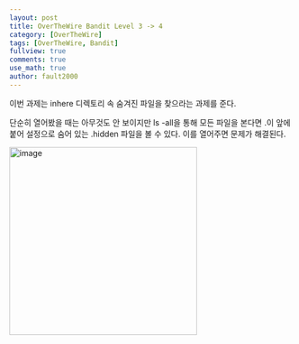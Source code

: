 ```yaml
---
layout: post
title: OverTheWire Bandit Level 3 -> 4
category: [OverTheWire]
tags: [OverTheWire, Bandit]
fullview: true
comments: true
use_math: true
author: fault2000
---
```


이번 과제는 inhere 디렉토리 속 숨겨진 파일을 찾으라는 과제를 준다.  

단순히 열어봤을 때는 아무것도 안 보이지만 ls -all을 통해 모든 파일을 본다면 .이 앞에 붙어 설정으로 숨어 있는 .hidden 파일을 볼 수 있다. 이를 열어주면 문제가 해결된다.

<img width="333" alt="image" src="https://user-images.githubusercontent.com/73513005/190480838-0b1ed496-4fc3-4649-bf7a-7c97fd97db0d.png">